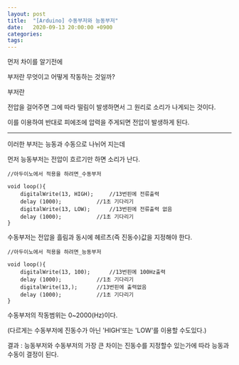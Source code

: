 ```yaml
---
layout: post
title:  "[Arduino] 수동부저와 능동부저"
date:   2020-09-13 20:00:00 +0900
categories: 
tags: 
---
```

먼저 차이를 알기전에 

부저란 무엇이고 어떻게 작동하는 것일까?

부저란

전압을 걸어주면 그에 따라 떨림이 발생하면서 그 원리로 소리가 나게되는 것이다.

이를 이용하여 반대로 피에조에 압력을 주게되면 전압이 발생하게 된다.

------

이러한 부저는 능동과 수동으로 나뉘어 지는데 

먼저 능동부저는 전압이 흐르기만 하면 소리가 난다.

```
//아두이노에서 적용을 하려면_수동부저

void loop(){
	digitalWrite(13, HIGH);		//13번핀에 전류출력
	delay (1000);			//1초 기다리기
	digitalWrite(13, LOW);		//13번핀에 전류출력 없음
	delay (1000);			//1초 기다리기	
}
```

 

수동부저는 전압을 흘림과 동시에 헤르츠(즉 진동수)값을 지정해야 한다.

```
//아두이노에서 적용을 하려면_능동부저

void loop(){
	digitalWrite(13, 100);		//13번핀에 100Hz출력
	delay (1000);			//1초 기다리기
	digitalWrite(13,);		//13번핀에 출력없음
	delay (1000);			//1초 기다리기	
}
```

수동부저의 작동범위는 0~2000(Hz)이다.

(다르게는 수동부저에 진동수가 아닌 'HIGH'또는 'LOW'를 이용할 수도있다.)

 

결과 : 능동부저와 수동부저의 가장 큰 차이는 진동수를 지정할수 있는가에 따라 능동과 수동이 결정이 된다.
